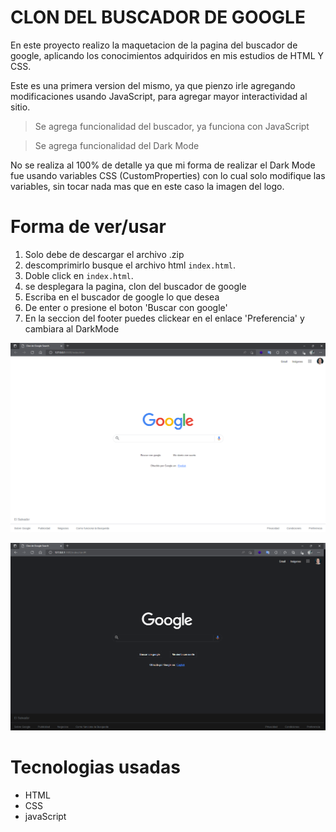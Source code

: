 # CLON DEL BUSCADOR DE GOOGLE

En este proyecto realizo la maquetacion de la pagina del buscador de google, aplicando los conocimientos adquiridos en mis estudios de HTML Y CSS.

Este es una primera version del mismo, ya que pienzo irle agregando modificaciones usando JavaScript, para agregar mayor interactividad al sitio.

> Se agrega funcionalidad del buscador, ya funciona con JavaScript

> Se agrega funcionalidad del Dark Mode

  No se realiza al 100% de detalle ya que mi forma de realizar el Dark Mode fue usando variables CSS (CustomProperties) con lo cual solo modifique las variables, sin tocar nada mas que en este caso la imagen del logo.

# Forma de ver/usar

1. Solo debe de descargar el archivo .zip 
2. descomprimirlo busque el archivo html `index.html`.
3. Doble click en `index.html`.
4. se desplegara la pagina, clon del buscador de google
5. Escriba en el buscador de google lo que desea
6. De enter o presione el boton 'Buscar con google'
7. En la seccion del footer puedes clickear en el enlace 'Preferencia' y cambiara al DarkMode

![](./image/clon-google.png)

![](./image/clon-google-dark.png)


# Tecnologias usadas

- HTML
- CSS
- javaScript